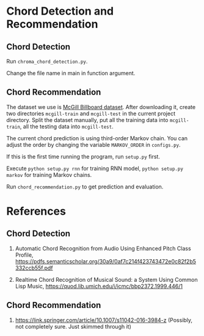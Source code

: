 # Chord Detection and Recommendation

## Chord Detection
Run `chroma_chord_detection.py`.

Change the file name in main in function argument.


## Chord Recommendation

The dataset we use is [McGill Billboard dataset](https://www.dropbox.com/s/2lvny9ves8kns4o/billboard-2.0-salami_chords.tar.gz?dl=1). After downloading it, create two directories `mcgill-train` and `mcgill-test` in the current project directory. Split the dataset manually, put all the training data into `mcgill-train`, all the testing data into `mcgill-test`.

The current chord prediction is using third-order Markov chain.
You can adjust the order by changing the variable `MARKOV_ORDER` in `configs.py`.

If this is the first time running the program, run `setup.py` first.

Execute `python setup.py rnn` for training RNN model, `python setup.py markov` for training Markov chains.

Run `chord_recommendation.py` to get prediction and evaluation.

# References

## Chord Detection

1. Automatic Chord Recognition from Audio Using Enhanced Pitch Class Profile, https://pdfs.semanticscholar.org/30a9/0af7c214f423743472e0c82f2b5332ccb55f.pdf


2. Realtime Chord Recognition of Musical Sound: a System Using Common Lisp Music,
https://quod.lib.umich.edu/i/icmc/bbp2372.1999.446/1

## Chord Recommendation

1. https://link.springer.com/article/10.1007/s11042-016-3984-z (Possibly, not completely sure. Just skimmed through it)
